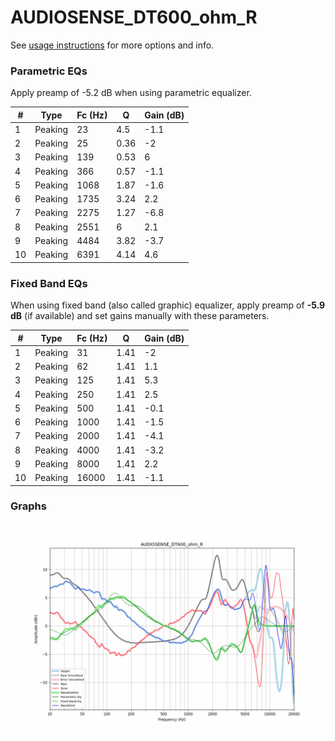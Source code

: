 # AUDIOSENSE_DT600_ohm_R
See [usage instructions](https://github.com/jaakkopasanen/AutoEq#usage) for more options and info.

### Parametric EQs
Apply preamp of -5.2 dB when using parametric equalizer.

|   # | Type    |   Fc (Hz) |    Q |   Gain (dB) |
|-----|---------|-----------|------|-------------|
|   1 | Peaking |        23 | 4.5  |        -1.1 |
|   2 | Peaking |        25 | 0.36 |        -2   |
|   3 | Peaking |       139 | 0.53 |         6   |
|   4 | Peaking |       366 | 0.57 |        -1.1 |
|   5 | Peaking |      1068 | 1.87 |        -1.6 |
|   6 | Peaking |      1735 | 3.24 |         2.2 |
|   7 | Peaking |      2275 | 1.27 |        -6.8 |
|   8 | Peaking |      2551 | 6    |         2.1 |
|   9 | Peaking |      4484 | 3.82 |        -3.7 |
|  10 | Peaking |      6391 | 4.14 |         4.6 |

### Fixed Band EQs
When using fixed band (also called graphic) equalizer, apply preamp of **-5.9 dB** (if available) and set gains manually with these parameters.

|   # | Type    |   Fc (Hz) |    Q |   Gain (dB) |
|-----|---------|-----------|------|-------------|
|   1 | Peaking |        31 | 1.41 |        -2   |
|   2 | Peaking |        62 | 1.41 |         1.1 |
|   3 | Peaking |       125 | 1.41 |         5.3 |
|   4 | Peaking |       250 | 1.41 |         2.5 |
|   5 | Peaking |       500 | 1.41 |        -0.1 |
|   6 | Peaking |      1000 | 1.41 |        -1.5 |
|   7 | Peaking |      2000 | 1.41 |        -4.1 |
|   8 | Peaking |      4000 | 1.41 |        -3.2 |
|   9 | Peaking |      8000 | 1.41 |         2.2 |
|  10 | Peaking |     16000 | 1.41 |        -1.1 |

### Graphs
![](./AUDIOSENSE_DT600_ohm_R.png)
